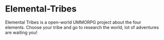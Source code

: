 # Elemental-Tribes

Elemental Tribes is a open-world UMMORPG project about the four elements.
Choose your tribe and go to research the world, lot of adventures are waiting you!
